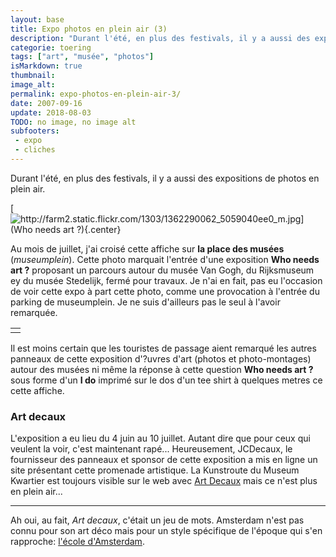 ```yaml
---
layout: base
title: Expo photos en plein air (3)
description: "Durant l'été, en plus des festivals, il y a aussi des expositions de photos en plein air.    [|http://www.flickr.com/photos/13274211@N00/1362290062/]"
categorie: toering
tags: ["art", "musée", "photos"]
isMarkdown: true
thumbnail: 
image_alt: 
permalink: expo-photos-en-plein-air-3/
date: 2007-09-16
update: 2018-08-03
TODO: no image, no image alt
subfooters:
 - expo
 - cliches
---
```


Durant l'été, en plus des festivals, il y a aussi des expositions de photos en plein air.

[![http://farm2.static.flickr.com/1303/1362290062_5059040ee0_m.jpg](Who needs art ?){.center}](http://www.flickr.com/photos/13274211@N00/1362290062/)

Au mois de juillet, j'ai croisé cette affiche sur **la place des musées** (*museumplein*). Cette photo marquait l'entrée d'une exposition **Who needs art ?** proposant un parcours autour du musée Van Gogh, du Rijksmuseum ey du musée Stedelijk, fermé pour travaux. Je n'ai en fait, pas eu l'occasion de voir cette expo à part cette photo, comme une provocation à l'entrée du parking de museumplein. Je ne suis d'ailleurs pas le seul à l'avoir remarquée.
<!-- HTML -->
<table align=center cellpadding=0 cellspacing=0><tr><td align=center>
<!-- / HTML -->


<!--   
[![http://farm2.static.flickr.com/1411/776354660_a19776f7fc_s.jpg]()- TODO: Add image alt |http://www.flickr.com/photos/pinpanpunchi/776354660/]
[![http://farm2.static.flickr.com/1368/793340262_ee548ddd8c_s.jpg]()- TODO: Add image alt |http://www.flickr.com/photos/eisuke/793340262/]
  
[![http://farm2.static.flickr.com/1155/698411181_5b23950f03_s.jpg]()- TODO: Add image alt |http://www.flickr.com/photos/melissathompson/698411181/]
[![http://farm2.static.flickr.com/1412/660927201_e6bd3c5c6c_s.jpg]() TODO: Add image alt |http://www.flickr.com/photos/greenolivetree/660927201/]
   -->


<!-- HTML -->
</td></tr>
</table>
<!-- / HTML -->

Il est moins certain que les touristes de passage aient remarqué les autres panneaux de cette exposition d'?uvres d'art (photos et photo-montages) autour des musées ni même la réponse à cette question **Who needs art ?** sous forme d'un **I do** imprimé sur le dos d'un tee shirt à quelques metres ce cette affiche.

### Art decaux
L'exposition a eu lieu du 4 juin au 10 juillet. Autant dire que pour ceux qui veulent la voir, c'est maintenant rapé... Heureusement, JCDecaux, le fournisseur des panneaux et sponsor de cette exposition a mis en ligne un site présentant cette promenade artistique. La Kunstroute du Museum Kwartier est toujours visible sur le web avec [Art Decaux](http://www.artdecaux.nl/) mais ce n'est plus en plein air...

--- 
Ah oui, au fait, *Art decaux*, c'était un jeu de mots. Amsterdam n'est pas connu pour son art déco mais pour un style spécifique de l'époque qui s'en rapproche: [l'école d'Amsterdam](/l-ecole-d-amsterdam).

<!-- post notes:
http://www.flickr.com/photos/flaneur/102796840/
--->

